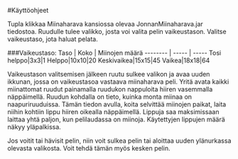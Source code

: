 #Käyttöohjeet

Tupla klikkaa Miinaharava kansiossa olevaa JonnanMiinaharava.jar tiedostoa. Ruudulle tulee valikko, josta voi valita pelin vaikeustason.
Valitse vaikeustaso, jota haluat pelata. 

###Vaikeustaso:
Taso  | Koko | Miinojen määrä
--------  | ----- | -----
Tosi helppo|3x3|1
Helppo|10x10|20
Keskivaikea|15x15|45
Vaikea|18x18|64

Vaikeustason valitsemisen jälkeen ruutu sulkee valikon ja avaa uuden ikkunan, jossa on vaikeustasoa vastaava miinaharava peli. Yritä
avata kaikki miinattomat ruudut painamalla ruudukon nappuloita hiiren vasemmalla näppäimellä. Ruudun kohdalla on tieto, kuinka monta miinaa on naapuriruuduissa. Tämän
tiedon avulla, koita selvittää miinojen paikat, laita niihin kohtiin lippu hiiren oikealla näppäimellä. Lippuja saa maksimissaan laittaa
yhtä paljon, kun pelilaudassa on miinoja. Käytettyjen lippujen määrä näkyy yläpalkissa.

Jos voitit tai hävisit pelin, niin voit sulkea pelin tai aloittaa uuden ylänurkassa olevasta valikosta. Voit tehdä tämän myös kesken pelin.

